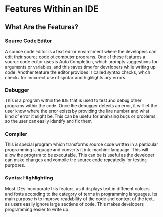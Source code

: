 # Features Within an IDE
## What Are the Features?
### Source Code Editor
A source code editor is a text editor environment where the developers can edit their source code of computer programs. One of these features a source code editor uses is Auto Completion, which prompts suggestions for arguments or variables, and this saves time for developers while writing up code. Another feature the editor provides is called syntax checks, which checks for incorrect use of syntax and highlights any errors.
### Debugger
This is a program within the IDE that is used to test and debug other programs within the code.  Once the debugger detects an error, it will let the user know where the error exists by providing the line number and what kind of error it might be. This can be useful for analysing bugs or problems, so the user can easily identify and fix them. 
### Compiler
This is special program which transforms source code written in a particular programming language and converts it into machine language. This will allow the program to be executable. This can be is useful as the developer can make changes and compile the source code repeatedly for testing purposes.
### Syntax Highlighting
Most IDEs incorporate this feature, as it displays text in different colours and fonts according to the category of terms in programming languages. Its main purpose is to improve readability of the code and context of the text, as users easily ignore large sections of code. This makes developers programming easier to write up.


